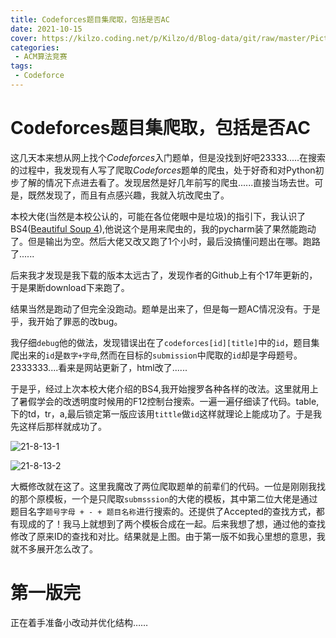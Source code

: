 ```yaml
---
title: Codeforces题目集爬取，包括是否AC
date: 2021-10-15
cover: https://kilzo.coding.net/p/Kilzo/d/Blog-data/git/raw/master/Picture-md/picture_6_.webp
categories: 
 - ACM算法竞赛
tags: 
 - Codeforce
---
```


# Codeforces题目集爬取，包括是否AC

这几天本来想从网上找个$Codeforces$入门题单，但是没找到好吧23333.....在搜索的过程中，我发现有人写了爬取$Codeforces$题单的爬虫，处于好奇和对Python初步了解的情况下点进去看了。发现居然是好几年前写的爬虫......直接当场去世。可是，既然发现了，而且有点感兴趣，我就入坑改爬虫了。

本校大佬(当然是本校公认的，可能在各位佬眼中是垃圾)的指引下，我认识了BS4([Beautiful Soup 4](https://www.crummy.com/software/BeautifulSoup/bs4/doc.zh/)),他说这个是用来爬虫的，我的pycharm装了果然能跑动了。但是输出为空。然后大佬又改又跑了1个小时，最后没搞懂问题出在哪。跑路了......

后来我才发现是我下载的版本太远古了，发现作者的Github上有个17年更新的，于是果断download下来跑了。

结果当然是跑动了但完全没跑动。题单是出来了，但是每一题AC情况没有。于是乎，我开始了罪恶的改bug。

我仔细`debug`他的做法，发现错误出在了`codeforces[id][title]`中的`id`，题目集爬出来的`id`是`数字+字母`,然而在目标的`submission`中爬取的`id`却是字母题号。2333333....看来是网站更新了，html改了......

于是乎，经过上次本校大佬介绍的BS4,我开始搜罗各种各样的改法。这里就用上了暑假学会的改透明度时候用的F12控制台搜索。一遍一遍仔细读了代码。table,下的td，tr，a,最后锁定第一版应该用`tittle`做`id`这样就理论上能成功了。于是我先这样后那样就成功了。

![21-8-13-1](~@pos/21-8-13-1.png)

![21-8-13-2](~@pos/21-8-13-2.png)

大概修改就在这了。这里我魔改了两位爬取题单的前辈们的代码。一位是刚刚我找的那个原模板，一个是只爬取`submsssion`的大佬的模板，其中第二位大佬是通过题目名字`题号字母 + - + 题目名称`进行搜索的。还提供了Accepted的查找方式，都有现成的了！我马上就想到了两个模板合成在一起。后来我想了想，通过他的查找修改了原来ID的查找和对比。结果就是上图。由于第一版不如我心里想的意思，我就不多展开怎么改了。

# 第一版完

正在着手准备小改动并优化结构……

